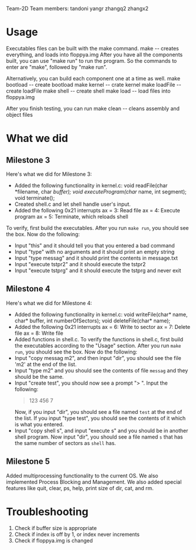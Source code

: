 Team-2D
Team members: tandoni yangr zhangq2 zhangx2

# Usage

Executables files can be built with the make command.
make -- creates everything, and loads into floppya.img
After you have all the components built, you can use "make run" to run the program. So the commands to enter are "make", followed by "make run".

Alternatively, you can build each component one at a time as well.
make bootload -- create bootload
make kernel -- crate kernel
make loadFile -- create loadFile
make shell -- create shell
make load -- load files into floppya.img

After you finish testing, you can run
make clean -- cleans assembly and object files

# What we did

## Milestone 3
Here's what we did for Milestone 3:
  * Added the following functionality in kernel.c:
    void readFile(char *filename, char *buffer);
    void executeProgram(char* name, int segment);
    void terminate();
  * Created shell.c and let shell handle user's input.
  * Added the following 0x21 interrupts
    ax = 3: Read file
    ax = 4: Execute program
    ax = 5: Terminate, which reloads shell

To verify, first build the executables. After you run `make run`, you should see the box.
Now do the following:
  * Input "this" and it should tell you that you entered a bad command
  * Input "type" with no arguments and it should print an empty string
  * Input "type messag" and it should print the contents in message.txt
  * Input "execute tstpr2" and it should execute the tstpr2
  * Input "execute tstprg" and it should execute the tstprg and never exit

## Milestone 4
Here's what we did for Milestone 4:
  * Added the following functionality in kernel.c:
    void writeFile(char* name, char* buffer, int numberOfSectors);
    void deleteFile(char* name);
  * Added the following 0x21 interrupts
    ax = 6: Write to sector
    ax = 7: Delete file
    ax = 8: Write file
  * Added functions in shell.c.
To verify the functions in shell.c, first build the executables according to the "Usage" section.
After you run `make run`, you should see the box.
Now do the following:
  * Input "copy messag m2", and then input "dir", you should see the file 'm2' at the end of the list.
  * Input "type m2" and you should see the contents of file `messag` and they should be the same.
  * Input "create test", you should now see a prompt "> ". Input the following:
    > 123
    > 456
    > 7
    >
    Now, if you input "dir", you should see a file named `test` at the end of the list.
    If you input "type test", you should see the contents of it which is what you entered.
  * Input "copy shell s", and input "execute s" and you should be in another shell program.
    Now input "dir", you should see a file named `s` that has the same number of sectors as `shell` has.


## Milestone 5
Added multiprocessing functionality to the current OS. We also implemented Process Blocking and Management. We also added special features like quit, clear, ps, help, print size of dir, cat, and rm.

# Troubleshooting
1. Check if buffer size is appropriate
2. Check if index is off by 1, or index never increments
3. Check if floppya.img is changed
